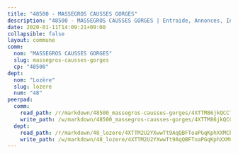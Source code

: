 ```yaml
---
title: "48500 - MASSEGROS CAUSSES GORGES"
description: "48500 - MASSEGROS CAUSSES GORGES | Entraide, Annonces, Initiatives"
date: 2020-01-11T14:09:21+09:00
collapsible: false
layout: commune
comm:
  nom: "MASSEGROS CAUSSES GORGES"
  slug: massegros-causses-gorges
  cp: "48500"
dept:
  nom: "Lozère"
  slug: lozere
  num: "48"
peerpad:
  comm:
    read_path: /r/markdown/48500_massegros-causses-gorges/4XTTM86jkQCCT6j4rq4wZm55VPSJNz9Ry5xS76QvHwswsyA3G
    write_path: /w/markdown/48500_massegros-causses-gorges/4XTTM86jkQCCT6j4rq4wZm55VPSJNz9Ry5xS76QvHwswsyA3G-K3TgUqniNDx21gLVzCfZTUtexfExwEp8VCZhgNu74kcq87eTSeM1MokX4JJ1qnyBikZagsVYFKeUs9w9ZAmooJTzmjCXc3n5v135319rrHtjm9G34dGGcQ6ddLpRuidNhdhtFoTk
  dept:
    read_path: /r/markdown/48_lozere/4XTTM2U2YXwwTt9AqQBFToaPGqKphXXMCbRQJd3ieCWApZKhp
    write_path: /w/markdown/48_lozere/4XTTM2U2YXwwTt9AqQBFToaPGqKphXXMCbRQJd3ieCWApZKhp-K3TgU8LFw2VbEvF8YT63nrQb5nBCHp3LkChLkTGaYr9v91U6euBJvc2gC6ZE26iQLtBcf6bgLU5YQs5jKcnyLY5qYAH3MFy4H4ZDybCAkb97J6HGTY7nKmFopGDHEk7j5murpeJa
---
```


